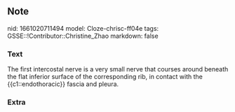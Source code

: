 ## Note
nid: 1661020711494
model: Cloze-chrisc-ff04e
tags: GSSE::!Contributor::Christine_Zhao
markdown: false

### Text
<div>
  <div>
    <div>
      <div>
        The first intercostal nerve is a very small nerve that
        courses around beneath the flat inferior surface of the
        corresponding rib, in contact with the {{c1::endothoracic}}
        fascia and pleura.
      </div>
    </div>
  </div>
</div>

### Extra

